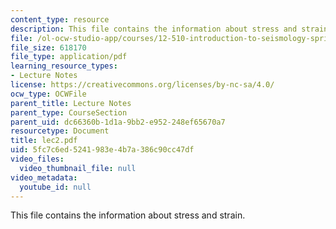 ```yaml
---
content_type: resource
description: This file contains the information about stress and strain.
file: /ol-ocw-studio-app/courses/12-510-introduction-to-seismology-spring-2010/5fc7c6ed5241983e4b7a386c90cc47df_lec2.pdf
file_size: 618170
file_type: application/pdf
learning_resource_types:
- Lecture Notes
license: https://creativecommons.org/licenses/by-nc-sa/4.0/
ocw_type: OCWFile
parent_title: Lecture Notes
parent_type: CourseSection
parent_uid: dc66360b-1d1a-9bb2-e952-248ef65670a7
resourcetype: Document
title: lec2.pdf
uid: 5fc7c6ed-5241-983e-4b7a-386c90cc47df
video_files:
  video_thumbnail_file: null
video_metadata:
  youtube_id: null
---
```

This file contains the information about stress and strain.